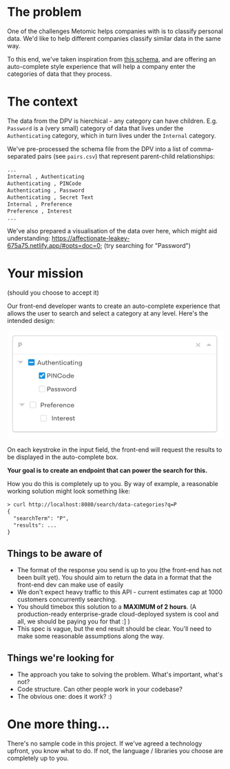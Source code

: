 # The problem

One of the challenges Metomic helps companies with is to classify personal data. We'd like to help different companies classify similar data in the same way.

To this end, we've taken inspiration from [this schema](https://www.w3.org/ns/dpv), and are offering an auto-complete style experience that will help a company enter the categories of data that they process.

# The context

The data from the DPV is hierchical - any category can have children. E.g. `Password` is a (very small) category of data that lives under the `Authenticating` category, which in turn lives under the `Internal` category.

We've pre-processed the schema file from the DPV into a list of comma-separated pairs (see `pairs.csv`) that represent parent-child relationships:

```
...
Internal , Authenticating
Authenticating , PINCode
Authenticating , Password
Authenticating , Secret Text
Internal , Preference
Preference , Interest
...
```

We've also prepared a visualisation of the data over here, which might aid understanding: https://affectionate-leakey-675a75.netlify.app/#opts=doc=0; (try searching for "Password")


# Your mission
(should you choose to accept it)

Our front-end developer wants to create an auto-complete experience that allows the user to search and select a category at any level. Here's the intended design:

![example](example-usage.png "Example auto-complete experience")

On each keystroke in the input field, the front-end will request the results to be displayed in the auto-complete box.

**Your goal is to create an endpoint that can power the search for this.**

How you do this is completely up to you. By way of example, a reasonable working solution might look something like:

```
> curl http://localhost:8080/search/data-categories?q=P
{
  "searchTerm": "P",
  "results": ...
}
```

## Things to be aware of
- The format of the response you send is up to you (the front-end has not been built yet). You should aim to return the data in a format that the front-end dev can make use of easily
- We don't expect heavy traffic to this API - current estimates cap at 1000 customers concurrently searching.
- You should timebox this solution to a **MAXIMUM of 2 hours**. (A production-ready enterprise-grade cloud-deployed system is cool and all, we should be paying you for that :] )
- This spec is vague, but the end result should be clear. You'll need to make some reasonable assumptions along the way.


## Things we're looking for
- The approach you take to solving the problem. What's important, what's not?
- Code structure. Can other people work in your codebase?
- The obvious one: does it work? :)

# One more thing...

There's no sample code in this project. If we've agreed a technology upfront, you know what to do. If not, the language / libraries you choose are completely up to you.